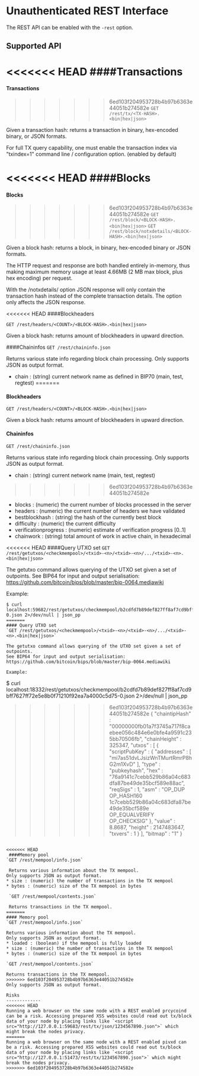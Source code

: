 Unauthenticated REST Interface
==============================

The REST API can be enabled with the `-rest` option.

Supported API
-------------

<<<<<<< HEAD
####Transactions
=======
#### Transactions
>>>>>>> 6ed103f204953728b4b97b6363e44051b274582e
`GET /rest/tx/<TX-HASH>.<bin|hex|json>`

Given a transaction hash: returns a transaction in binary, hex-encoded binary, or JSON formats.

For full TX query capability, one must enable the transaction index via "txindex=1" command line / configuration option. (enabled by default)

<<<<<<< HEAD
####Blocks
=======
#### Blocks
>>>>>>> 6ed103f204953728b4b97b6363e44051b274582e
`GET /rest/block/<BLOCK-HASH>.<bin|hex|json>`
`GET /rest/block/notxdetails/<BLOCK-HASH>.<bin|hex|json>`

Given a block hash: returns a block, in binary, hex-encoded binary or JSON formats.

The HTTP request and response are both handled entirely in-memory, thus making maximum memory usage at least 4.66MB (2 MB max block, plus hex encoding) per request.

With the /notxdetails/ option JSON response will only contain the transaction hash instead of the complete transaction details. The option only affects the JSON response.

<<<<<<< HEAD
####Blockheaders

`GET /rest/headers/<COUNT>/<BLOCK-HASH>.<bin|hex|json>`

 Given a block hash: returns <COUNT> amount of blockheaders in upward direction.
 
 ####Chaininfos
`GET /rest/chaininfo.json`

 Returns various state info regarding block chain processing.
Only supports JSON as output format.
* chain : (string) current network name as defined in BIP70 (main, test, regtest)
=======
#### Blockheaders
`GET /rest/headers/<COUNT>/<BLOCK-HASH>.<bin|hex|json>`

Given a block hash: returns <COUNT> amount of blockheaders in upward direction.

#### Chaininfos
`GET /rest/chaininfo.json`

Returns various state info regarding block chain processing.
Only supports JSON as output format.
* chain : (string) current network name (main, test, regtest)
>>>>>>> 6ed103f204953728b4b97b6363e44051b274582e
* blocks : (numeric) the current number of blocks processed in the server
* headers : (numeric) the current number of headers we have validated
* bestblockhash : (string) the hash of the currently best block
* difficulty : (numeric) the current difficulty
* verificationprogress : (numeric) estimate of verification progress [0..1]
* chainwork : (string) total amount of work in active chain, in hexadecimal

<<<<<<< HEAD
 ####Query UTXO set
`GET /rest/getutxos/<checkmempool>/<txid>-<n>/<txid>-<n>/.../<txid>-<n>.<bin|hex|json>`

 The getutxo command allows querying of the UTXO set given a set of outpoints.
See BIP64 for input and output serialisation:
https://github.com/bitcoin/bips/blob/master/bip-0064.mediawiki

 Example:
```
$ curl localhost:59682/rest/getutxos/checkmempool/b2cdfd7b89def827ff8af7cd9bff7627ff72e5e8b0f71210f92ea7a4000c5d75-0.json 2>/dev/null | json_pp
=======
#### Query UTXO set
`GET /rest/getutxos/<checkmempool>/<txid>-<n>/<txid>-<n>/.../<txid>-<n>.<bin|hex|json>`

The getutxo command allows querying of the UTXO set given a set of outpoints.
See BIP64 for input and output serialisation:
https://github.com/bitcoin/bips/blob/master/bip-0064.mediawiki

Example:
```
$ curl localhost:18332/rest/getutxos/checkmempool/b2cdfd7b89def827ff8af7cd9bff7627ff72e5e8b0f71210f92ea7a4000c5d75-0.json 2>/dev/null | json_pp
>>>>>>> 6ed103f204953728b4b97b6363e44051b274582e
{
   "chaintipHash" : "00000000fb01a7f3745a717f8caebee056c484e6e0bfe4a9591c235bb70506fb",
   "chainHeight" : 325347,
   "utxos" : [
      {
         "scriptPubKey" : {
            "addresses" : [
               "mi7as51dvLJsizWnTMurtRmrP8hG2m1XvD"
            ],
            "type" : "pubkeyhash",
            "hex" : "76a9141c7cebb529b86a04c683dfa87be49de35bcf589e88ac",
            "reqSigs" : 1,
            "asm" : "OP_DUP OP_HASH160 1c7cebb529b86a04c683dfa87be49de35bcf589e OP_EQUALVERIFY OP_CHECKSIG"
         },
         "value" : 8.8687,
         "height" : 2147483647,
         "txvers" : 1
      }
   ],
   "bitmap" : "1"
}
```

<<<<<<< HEAD
 ####Memory pool
`GET /rest/mempool/info.json`

 Returns various information about the TX mempool.
Only supports JSON as output format.
* size : (numeric) the number of transactions in the TX mempool
* bytes : (numeric) size of the TX mempool in bytes

 `GET /rest/mempool/contents.json`
 
 Returns transactions in the TX mempool.
=======
#### Memory pool
`GET /rest/mempool/info.json`

Returns various information about the TX mempool.
Only supports JSON as output format.
* loaded : (boolean) if the mempool is fully loaded
* size : (numeric) the number of transactions in the TX mempool
* bytes : (numeric) size of the TX mempool in bytes

`GET /rest/mempool/contents.json`

Returns transactions in the TX mempool.
>>>>>>> 6ed103f204953728b4b97b6363e44051b274582e
Only supports JSON as output format.

Risks
-------------
<<<<<<< HEAD
Running a web browser on the same node with a REST enabled prcycoind can be a risk. Accessing prepared XSS websites could read out tx/block data of your node by placing links like `<script src="http://127.0.0.1:59683/rest/tx/json/1234567890.json">` which might break the nodes privacy.
=======
Running a web browser on the same node with a REST enabled pivxd can be a risk. Accessing prepared XSS websites could read out tx/block data of your node by placing links like `<script src="http://127.0.0.1:51473/rest/tx/1234567890.json">` which might break the nodes privacy.
>>>>>>> 6ed103f204953728b4b97b6363e44051b274582e
